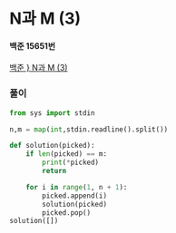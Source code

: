 # N과 M (3)
#### 백준 15651번
[백준 } N과 M (3)](https://www.acmicpc.net/problem/15651)
### 풀이
```python
from sys import stdin

n,m = map(int,stdin.readline().split())

def solution(picked):
    if len(picked) == m:
        print(*picked)
        return

    for i in range(1, n + 1):
        picked.append(i)
        solution(picked)
        picked.pop()
solution([])
```
